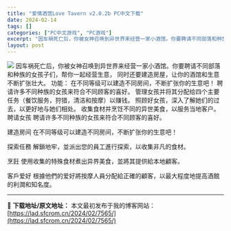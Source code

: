 ```yaml
---
title: "爱情酒馆Love Tavern v2.0.2b PC中文下载"
date: 2024-02-14
tags: []
categories: ["PC中文游戏", "PC游戏"]
excerpt: "因车祸死亡后，你被女神召唤到异世界来经营一家小酒馆。你要聘请不同部落和种族的女孩子们，帮你一起经营生意， 同时还要建造房屋，让你的酒馆和生意不断扩张壮大。 功能： 在不同等级可以建造不同房间，不断扩张你的生意吧！ 聘请许多不同种族的女孩来符合不同顾客的喜好。 管理女孩并将其分配给四个主要任务（餐饮服&hellip;"
layout: post
---
```


<img class="aligncenter" src="https://cdn.akamai.steamstatic.com/steam/apps/1354230/header.jpg?t=1707592667" />
因车祸死亡后，你被女神召唤到异世界来经营一家小酒馆。你要聘请不同部落和种族的女孩子们，帮你一起经营生意， 同时还要建造房屋，让你的酒馆和生意不断扩张壮大。
功能：
在不同等级可以建造不同房间，不断扩张你的生意吧！
聘请许多不同种族的女孩来符合不同顾客的喜好。
管理女孩并将其分配给四个主要任务（餐饮服务，狩猎，清洁和按摩）以赚钱。
照顾好女孩，深入了解她们的过去，以更好地与她们相处。
收集食材并烹饪不同的异世美食，以服务当地客户。
聘请女孩
聘请许多不同种族的女孩来符合不同顾客的喜好。

建造房间
在不同等级可以建造不同房间，不断扩张你的生意吧！

探索任務
解鎖地牢，並派出您的員工進行探索，以收集非凡的食材。

烹飪
使用收集的特殊食材煮出异界美食，並將其提供給本地顧客。

客戶爱好
根據他們的爱好將按摩人員分配給正確的顧客，以最大程度地提高酒館的利潤和知名度。

---
📖 **下载地址/原文地址：** 本文最初发布于我的博客网站：[https://lad.sfcrom.cn/2024/02/7565/](https://lad.sfcrom.cn/2024/02/7565/)
